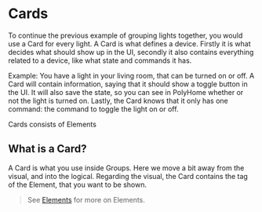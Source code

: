 # Cards

To continue the previous example of grouping lights together, you would use a Card for every light. A Card is what defines a device. Firstly it is what decides what should show up in the UI, secondly it also contains everything related to a device, like what state and commands it has.

Example: You have a light in your living room, that can be turned on or off. A Card will contain information, saying that it should show a toggle button in the UI. It will also save the state, so you can see in PolyHome whether or not the light is turned on. Lastly, the Card knows that it only has one command: the command to toggle the light on or off.

Cards consists of Elements

## What is a Card?

A Card is what you use inside Groups. Here we move a bit away from the visual, and into the logical. Regarding the visual, the Card contains the tag of the Element, that you want to be shown.

> See [Elements](Elements.md) for more on Elements.
